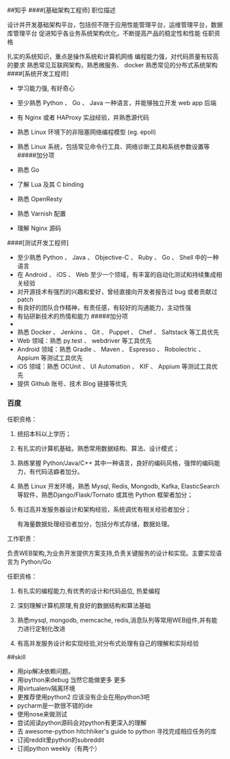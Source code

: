  
##知乎
####[基础架构工程师]
职位描述

设计并开发基础架构平台，包括但不限于应用性能管理平台，运维管理平台，数据库管理平台
促进知乎各业务系统架构优化，不断提高产品的稳定性和性能
任职资格

扎实的系统知识，重点是操作系统和计算机网络
编程能力强，对代码质量有较高的要求
熟悉常见互联网架构，熟悉微服务、 docker
熟悉常见的分布式系统架构
####[系统开发工程师]


-	学习能力强, 有好奇心
-	至少熟悉 Python 、 Go 、 Java 一种语言，并能够独立开发 web app 后端
-	有 Nginx 或者 HAProxy 实战经验，并熟悉源代码
-	熟悉 Linux 环境下的非阻塞网络编程模型 (eg. epoll)
-	熟悉 Linux 系统，包括常见命令行工具、网络诊断工具和系统参数设置等
#####加分项

-	熟悉 Go
-	了解 Lua 及其 C binding
-	熟悉 OpenResty
-	熟悉 Varnish 配置
-	理解 Nginx 源码

####[测试开发工程师]


-	至少熟悉 Python 、 Java 、 Objective-C ‎、 Ruby 、 Go 、 Shell 中的一种语言
- 在 Android 、 iOS 、 Web 至少一个领域，有丰富的自动化测试和持续集成相关经验
- 对开源技术有强烈的兴趣和爱好，曾经直接向开发者报告过 bug 或者贡献过 patch
- 有良好的团队合作精神，有责任感，有较好的沟通能力，主动性强
- 有钻研新技术的热情和能力
#####加分项
- 
- 熟悉 Docker 、 Jenkins 、 Git 、 Puppet 、 Chef 、 Saltstack 等工具优先
- Web 领域：熟悉 py.test 、 webdriver 等工具优先
- Android 领域：熟悉 Gradle 、 Maven 、 Espresso 、 Robolectric 、 Appium 等测试工具优先
- iOS 领域：熟悉 OCUnit 、 UI Automation 、 KIF 、 Appium 等测试工具优先
- 提供 Github 账号、技术 Blog 链接等优先


### 百度

任职资格：

1. 统招本科以上学历； 

2. 有扎实的计算机基础，熟悉常用数据结构、算法、设计模式； 

3. 熟练掌握 Python/Java/C++ 其中一种语言，良好的编码风格，强悍的编码能力，有代码洁癖者加分。 

4. 熟悉 Linux 开发环境，熟悉 Mysql, Redis, Mongodb, Kafka, ElasticSearch 等软件，熟悉Django/Flask/Tornato 或其他 Python 框架者加分； 

5. 有过高并发服务器设计和架构经验，系统调优有相关经验者加分；

	有海量数据处理经验者加分，包括分布式存储，数据处理。
    
工作职责：

负责WEB架构,为业务开发提供方案支持,负责关键服务的设计和实现。主要实现语言为 Python/Go

任职资格：

1. 有扎实的编程能力,有优秀的设计和代码品位, 热爱编程  

2. 深刻理解计算机原理,有良好的数据结构和算法基础  

3. 熟悉mysql, mongodb, memcache, redis,消息队列等常用WEB组件,并有能力进行定制化改进  

4. 有高并发服务设计和实现经验,对分布式处理有自己的理解和实际经验

##skill

-	用pip解决依赖问题。
- 用ipython来debug 当然它能做更多 更多
- 用virtualenv隔离环境
- 更推荐使用python2 应该没有企业在用python3吧
- pycharm是一款很不错的ide
- 使用nose来做测试
- 尝试阅读python源码会对python有更深入的理解
- 去 awesome-python  hitchhiker's guide to python  寻找完成相应任务的库
- 订阅reddit里python的subreddit
- 订阅python weekly（有两个）